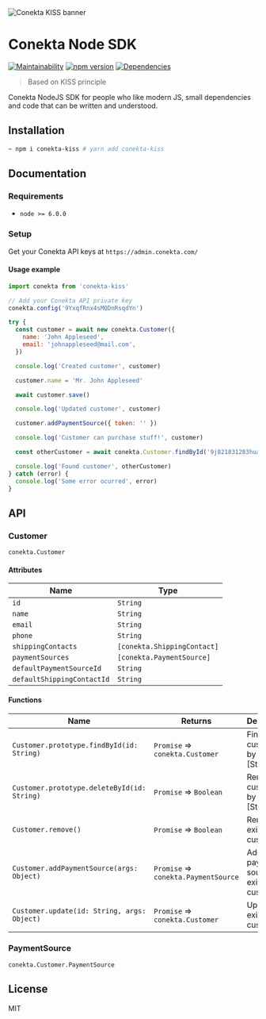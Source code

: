 <img src="https://raw.githubusercontent.com/nuremx/conekta-kiss/master/.github/banner.png" align="center" alt="Conekta KISS banner" />

# Conekta Node SDK

[![Maintainability](https://api.codeclimate.com/v1/badges/57cbb329b5b079b8b249/maintainability)](https://codeclimate.com/repos/5c4cbff6d595ed02d0001a88/maintainability)
[![npm version](https://badge.fury.io/js/conekta-kiss.svg)](https://badge.fury.io/js/conekta-kiss)
[![Dependencies](https://david-dm.org/nuremx/conekta-kiss.svg)](https://david-dm.org/nuremx/conekta-kiss)

> Based on KISS principle

Conekta NodeJS SDK for people who like modern JS, small dependencies and code that can be written and understood.

## Installation

```bash
~ npm i conekta-kiss # yarn add conekta-kiss
```

## Documentation

### Requirements

- `node >= 6.0.0`

### Setup

Get your Conekta API keys at `https://admin.conekta.com/`

#### Usage example

```javascript
import conekta from 'conekta-kiss'

// Add your Conekta API private key
conekta.config('9YxqfRnx4sMQDnRsqdYn')

try {
  const customer = await new conekta.Customer({
    name: 'John Appleseed',
    email: 'johnappleseed@mail.com',
  })

  console.log('Created customer', customer)

  customer.name = 'Mr. John Appleseed'

  await customer.save()

  console.log('Updated customer', customer)

  customer.addPaymentSource({ token: '' })

  console.log('Customer can purchase stuff!', customer)

  const otherCustomer = await conekta.Customer.findById('9j821831283huas')

  console.log('Found customer', otherCustomer)
} catch (error) {
  console.log('Some error ocurred', error)
}
```

## API

### Customer

`conekta.Customer`

#### Attributes

| Name                       | Type                        |
| -------------------------- | --------------------------- |
| `id`                       | `String`                    |
| `name`                     | `String`                    |
| `email`                    | `String`                    |
| `phone`                    | `String`                    |
| `shippingContacts`         | `[conekta.ShippingContact]` |
| `paymentSources`           | `[conekta.PaymentSource]`   |
| `defaultPaymentSourceId`   | `String`                    |
| `defaultShippingContactId` | `String`                    |

#### Functions

| Name                                        | Returns                              | Description                              |
| ------------------------------------------- | ------------------------------------ | ---------------------------------------- |
| `Customer.prototype.findById(id: String)`   | `Promise` => `conekta.Customer`      | Finds customer by given id [Static]      |
| `Customer.prototype.deleteById(id: String)` | `Promise` => `Boolean`               | Removes customer by given id [Static]    |
| `Customer.remove()`                         | `Promise` => `Boolean`               | Removes existing customer                |
| `Customer.addPaymentSource(args: Object)`   | `Promise` => `conekta.PaymentSource` | Adds payment source to existing customer |
| `Customer.update(id: String, args: Object)` | `Promise` => `conekta.Customer`      | Updates existing customer                |

### PaymentSource

`conekta.Customer.PaymentSource`

## License

MIT
